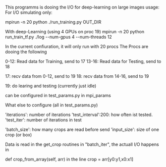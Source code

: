This programms is dooing the I/O for deep-learning on large images
usage:
For I/O simulating only:

mpirun -n 20 python ./run_training.py OUT_DIR

With deep-Learning (using 4 GPUs on proc 19)
mpirun -n 20 python run_train_tf.py ./log   --num-gpus 4 --num-threads 12 

In the current confiuration, it will only run with 20 procs
The Procs are dooing the following

0-12: Read data for Training, send to 17
13-16: Read data for Testing, send to 18

17: recv data from 0-12, send to 19
18: recv data from 14-16, send to 19

19: do learing and testing (currently just idle)

can be configured in test_params.py in mpi_params

What else to configure (all in test_params.py)


'iterations': number of iterations
'test_interval':200: how often ist tested.
'test_iter': number of iterations in test

'batch_size': how many crops are read before send
'input_size': size of one crop (or box)

Data is read in the get_crop routines in "batch_iter",
the actuall I/O happens in 

def crop_from_array(self, arr)
in the line 
    crop = arr[y0:y1,x0:x1]
